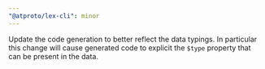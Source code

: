 ```yaml
---
"@atproto/lex-cli": minor
---
```


Update the code generation to better reflect the data typings. In particular this change will cause generated code to explicit the `$type` property that can be present in the data.
